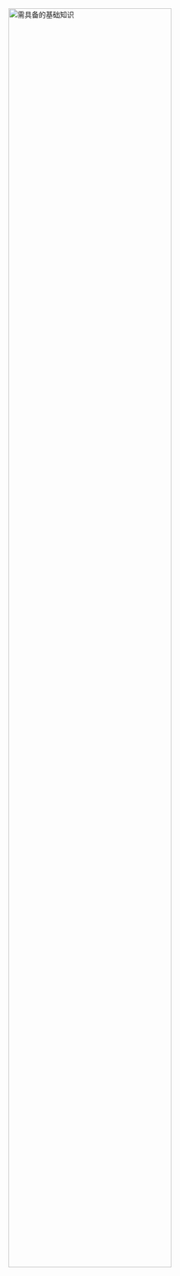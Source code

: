<img src="https://gitee.com/chenxiaosonggitee/blog/raw/master/study-notes-%E8%AF%BB%E4%B9%A6%E7%AC%94%E8%AE%B0/pictures/0.12%E5%86%85%E6%A0%B8-%E9%9C%80%E5%85%B7%E5%A4%87%E7%9A%84%E5%9F%BA%E7%A1%80%E7%9F%A5%E8%AF%86.PNG" alt="需具备的基础知识" width="80%;" />